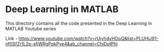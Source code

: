# Deep Learning in MATLAB

This directory contains all the code presented in the Deep Learning in MATLAB Youtube series


Link - https://www.youtube.com/watch?v=rUjyhdyHOoQ&list=PLUHjJ91-nf0SfZr1L2p-sfjWRgPpkPye4&ab_channel=ChiDotPhi




